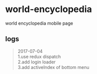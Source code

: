 # world-encyclopedia
world encyclopedia mobile page

## logs
> 2017-07-04  
> 1.use redux dispatch  
> 2.add login loader  
> 3.add activeIndex of bottom menu  
